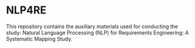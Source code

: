 # NLP4RE
This repository contains the auxiliary materials used for conducting the study: Natural Language Processing (NLP) for Requirements Engineering: A Systematic Mapping Study.

